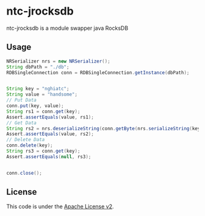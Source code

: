 # ntc-jrocksdb
ntc-jrocksdb is a module swapper java RocksDB

## Usage
```java
NRSerializer nrs = new NRSerializer();
String dbPath = "./db";
RDBSingleConnection conn = RDBSingleConnection.getInstance(dbPath);


String key = "nghiatc";
String value = "handsome";
// Put Data
conn.put(key, value);
String rs1 = conn.get(key);
Assert.assertEquals(value, rs1);
// Get Data
String rs2 = nrs.deserializeString(conn.getByte(nrs.serializeString(key)));
Assert.assertEquals(value, rs2);
// Delete Data
conn.delete(key);
String rs3 = conn.get(key);
Assert.assertEquals(null, rs3);


conn.close();
```

## License
This code is under the [Apache License v2](https://www.apache.org/licenses/LICENSE-2.0).  
